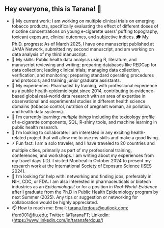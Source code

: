 ## Hey everyone, this is Tarana! 👋

<!--
**taranaferdous/taranaferdous** is a ✨ _special_ ✨ repository because its `README.md` (this file) appears on your GitHub profile.

Here are some ideas to get you started:

- 💬 Ask me about ...
- 😄 Pronouns: ...
-->

- 🔭 My current work: I am working on multiple clinical trials on emerging tobacco products, specifically evaluating the effect of different doses of nicotine concentrations on young e-cigarette users' puffing topography, toxicant exposure, clinical outcomes, and subjective indices.
🎓 My Ph.D. progress: As of March 2025, I have one manuscript published at JAMA Network, submitted my second manuscript, and am working on data analysis of my third manuscript.
- 🌱 My skills: Public health data analysis using R, literature, and manuscript reviewing and writing; preparing databases like REDCap for data collection; leading clinical trials; managing data collection, verification, and monitoring; preparing standard operating procedures and protocols; and training junior graduate assistants.
- 🌱 My experiences: Pharmacist by training, with professional experience as a public health epidemiologist since 2014, contributing to evidence-based global real-world data research with an area of expertise in observational and experimental studies in different health science domains (tobacco control, nutrition of pregnant woman, air pollution, and health data systems).
- 🌱 I’m currently learning: *multiple things* including the toxicology profile of e-cigarette components, SQL, R-shiny tools, and machine learning in public health research.
- 👯 I’m looking to collaborate: I am interested in any exciting health-related project that will allow me to use my skills and make a good living.
- ⚡ Fun fact: I am a solo traveler, and I have traveled to 20 countries and multiple cities, primarily as part of my professional training, conferences, and workshops. I am writing about my experiences from my travel days (:D). I visited Montreal in October 2024 to present my research work at the International Society of Exposure Science (ISES 2024).
- 🤔 I’m looking for help with: networking and finding jobs, preferably in NIH, CDC, or FDA. I am also interested in pharmaceuticals or biotech industries as an *Epidemiologist* or for a position in *Real-World-Evidence* after I graduate from the Ph.D in Public Health Epidemiology program by next Summer (2025). Any tips or suggestion or networking for collaboration would be highly appreciated.
- 📫 How to reach me: Email: tarana.ferdous@outlook.com; tferd001@fiu.edu; Twitter: [@TaranaFT](https://twitter.com/TaranaFT); Linkedin: (https://www.linkedin.com/in/taranaferdous/)
